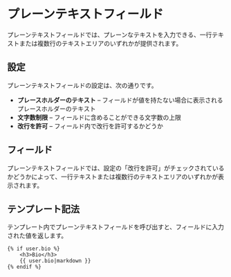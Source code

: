 # プレーンテキストフィールド

プレーンテキストフィールドでは、プレーンなテキストを入力できる、一行テキストまたは複数行のテキストエリアのいずれかが提供されます。

## 設定

プレーンテキストフィールドの設定は、次の通りです。

* **プレースホルダーのテキスト** – フィールドが値を持たない場合に表示されるプレースホルダーのテキスト
* **文字数制限** – フィールドに含めることができる文字数の上限
* **改行を許可** – フィールド内で改行を許可するかどうか

## フィールド

プレーンテキストフィールドでは、設定の「改行を許可」がチェックされているかどうかによって、一行テキストまたは複数行のテキストエリアのいずれかが表示されます。

## テンプレート記法

テンプレート内でプレーンテキストフィールドを呼び出すと、フィールドに入力された値を返します。

```twig
{% if user.bio %}
    <h3>Bio</h3>
    {{ user.bio|markdown }}
{% endif %}
```